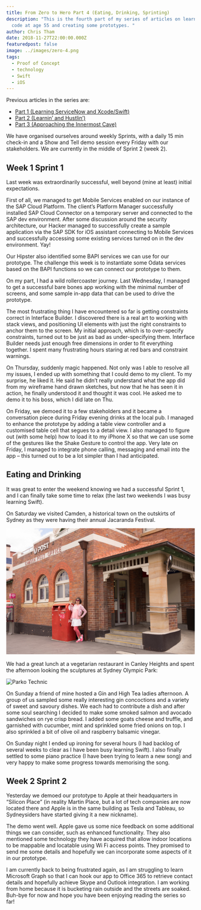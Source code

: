 ```yaml
---
title: From Zero to Hero Part 4 (Eating, Drinking, Sprinting)
description: "This is the fourth part of my series of articles on learning to
  code at age 55 and creating some prototypes. "
author: Chris Tham
date: 2018-11-27T22:00:00.000Z
featuredpost: false
image: ../images/zero-4.png
tags:
  - Proof of Concept
  - technology
  - Swift
  - iOS
---
```

Previous articles in the series are:

* [Part 1 (Learning ServiceNow and Xcode/Swift)](/blog/2018-11-01-from-zero-to-hero-hopefully-–-part-1-learning-servicenow-and-xcode-swift/)
* [Part 2 (Learnin’ and Hustlin’)](/blog/2018-11-08-from-zero-to-hero-hopefully-–-part-2-learnin’%E2%80%8B-and-hustlin’%E2%80%8B/)
* [Part 3 (Approaching the Innermost Cave)](/blog/2018-11-21-from-zero-to-hero-hopefully-–-part-3-approach-to-the-inmost-cave/)

We have organised ourselves around weekly Sprints, with a daily 15 min check-in and a Show and Tell demo session every Friday with our stakeholders. We are currently in the middle of Sprint 2 (week 2).

## Week 1 Sprint 1

Last week was extraordinarily successful, well beyond (mine at least) initial expectations.

First of all, we managed to get Mobile Services enabled on our instance of the SAP Cloud Platform. The client’s Platform Manager successfully installed SAP Cloud Connector on a temporary server and connected to the SAP dev environment. After some discussion around the security architecture, our Hacker managed to successfully create a sample application via the SAP SDK for iOS assistant connecting to Mobile Services and successfully accessing some existing services turned on in the dev environment. Yay!

Our Hipster also identified some BAPI services we can use for our prototype. The challenge this week is to instantiate some Odata services based on the BAPI functions so we can connect our prototype to them.

On my part, I had a wild rollercoaster journey. Last Wednesday, I managed to get a successful bare bones app working with the minimal number of screens, and some sample in-app data that can be used to drive the prototype.

The most frustrating thing I have encountered so far is getting constraints correct in Interface Builder. I discovered there is a real art to working with stack views, and positioning UI elements with just the right constraints to anchor them to the screen. My initial approach, which is to over-specify constraints, turned out to be just as bad as under-specifying them. Interface Builder needs just enough free dimensions in order to fit everything together. I spent many frustrating hours staring at red bars and constraint warnings.

On Thursday, suddenly magic happened. Not only was I able to resolve all my issues, I ended up with something that I could demo to my client. To my surprise, he liked it. He said he didn’t really understand what the app did from my wireframe hand drawn sketches, but now that he has seen it in action, he finally understood it and thought it was cool. He asked me to demo it to his boss, which I did late on Thu.

On Friday, we demoed it to a few stakeholders and it became a conversation piece during Friday evening drinks at the local pub. I managed to enhance the prototype by adding a table view controller and a customised table cell that segues to a detail view. I also managed to figure out (with some help) how to load it to my iPhone X so that we can use some of the gestures like the Shake Gesture to control the app. Very late on Friday, I managed to integrate phone calling, messaging and email into the app – this turned out to be a lot simpler than I had anticipated.

## Eating and Drinking

It was great to enter the weekend knowing we had a successful Sprint 1, and I can finally take some time to relax (the last two weekends I was busy learning Swift).

On Saturday we visited Camden, a historical town on the outskirts of Sydney as they were having their annual Jacaranda Festival.

![Camden Post Office](../images/zero-4a.png "Camden Post Office")

We had a great lunch at a vegetarian restaurant in Canley Heights and spent the afternoon looking the sculptures at Sydney Olympic Park:

![Parko Technic](../images/zero-4b.png "Parko Technic")

On Sunday a friend of mine hosted a Gin and High Tea ladies afternoon. A group of us sampled some really interesting gin concoctions and a variety of sweet and savoury dishes. We each had to contribute a dish and after some soul searching I decided to make some smoked salmon and avocado sandwiches on rye crisp bread. I added some goats cheese and truffle, and garnished with cucumber, mint and sprinkled some fried onions on top. I also sprinkled a bit of olive oil and raspberry balsamic vinegar.

On Sunday night I ended up ironing for several hours (I had backlog of several weeks to clear as I have been busy learning Swift). I also finally settled to some piano practice (I have been trying to learn a new song) and very happy to make some progress towards memorising the song.

## Week 2 Sprint 2

Yesterday we demoed our prototype to Apple at their headquarters in “Silicon Place” (in reality Martin Place, but a lot of tech companies are now located there and Apple is in the same building as Tesla and Tableau, so Sydneysiders have started giving it a new nickname).

The demo went well. Apple gave us some nice feedback on some additional things we can consider, such as enhanced functionality. They also mentioned some technology they have acquired that allow indoor locations to be mappable and locatable using Wi Fi access points. They promised to send me some details and hopefully we can incorporate some aspects of it in our prototype.

I am currently back to being frustrated again, as I am struggling to learn Microsoft Graph so that I can hook our app to Office 365 to retrieve contact details and hopefully achieve Skype and Outlook integration. I am working from home because it is bucketing rain outside and the streets are soaked. Buh-bye for now and hope you have been enjoying reading the series so far!
